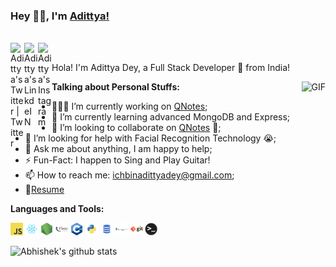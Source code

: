 ### Hey 👋🏽, I'm [Adittya!](https://adittyadey.xyz) 

<br/>


<a href="https://mobile.twitter.com/adiXcdr">
  <img align="left" alt="Adittya's Twitter | Twitter" width="22px" src="https://cdn.jsdelivr.net/npm/simple-icons@v3/icons/twitter.svg" />
</a>
<a href="https://www.linkedin.com/in/adittya-dey-3966b916b">
  <img align="left" alt="Adittya's LinkdeIN" width="22px" src="https://cdn.jsdelivr.net/npm/simple-icons@v3/icons/linkedin.svg" />
</a>
<a href="https://www.instagram.com/adixdey/">
  <img align="left" alt="Adittya's Instagram" width="22px" src="https://cdn.jsdelivr.net/npm/simple-icons@v3/icons/instagram.svg" />
</a>

<br />

Hola! I'm Adittya Dey, a Full Stack Developer 🚀 from India! 

  <img align="right" alt="GIF" src="https://media.giphy.com/media/836HiJc7pgzy8iNXCn/giphy.gif" />
  
**Talking about Personal Stuffs:**

- 👨🏽‍💻 I’m currently working on [QNotes](https://github.com/adiXcodr/QuickNotes);
- 🌱 I’m currently learning advanced MongoDB and Express; 
- 👯 I’m looking to collaborate on [QNotes](https://github.com/adiXcodr/QuickNotesP) 🤝;
- 🤔 I’m looking for help with Facial Recognition Technology 😭;
- 💬 Ask me about anything, I am happy to help;
- ⚡️ Fun-Fact: I happen to Sing and Play Guitar!
- 📫 How to reach me: ichbinadittyadey@gmail.com;
- 📝[Resume](https://adittyadey.xyz/files/CV_Adittya_Dey.pdf)

**Languages and Tools:**  

<code><img height="20" src="https://raw.githubusercontent.com/github/explore/80688e429a7d4ef2fca1e82350fe8e3517d3494d/topics/javascript/javascript.png"></code>
<code><img height="20" src="https://raw.githubusercontent.com/github/explore/80688e429a7d4ef2fca1e82350fe8e3517d3494d/topics/react/react.png"></code>
<code><img height="20" src="https://raw.githubusercontent.com/github/explore/80688e429a7d4ef2fca1e82350fe8e3517d3494d/topics/nodejs/nodejs.png"></code>
<code><img height="20" src="https://raw.githubusercontent.com/github/explore/80688e429a7d4ef2fca1e82350fe8e3517d3494d/topics/flask/flask.png"></code>
<code><img height="20" src="https://raw.githubusercontent.com/github/explore/80688e429a7d4ef2fca1e82350fe8e3517d3494d/topics/cpp/cpp.png"></code>
<code><img height="20" src="https://raw.githubusercontent.com/github/explore/80688e429a7d4ef2fca1e82350fe8e3517d3494d/topics/python/python.png"></code>
<code><img height="20" src="https://raw.githubusercontent.com/github/explore/80688e429a7d4ef2fca1e82350fe8e3517d3494d/topics/sql/sql.png"></code>
<code><img height="20" src="https://raw.githubusercontent.com/github/explore/80688e429a7d4ef2fca1e82350fe8e3517d3494d/topics/mongodb/mongodb.png"></code>
<code><img height="20" src="https://raw.githubusercontent.com/github/explore/80688e429a7d4ef2fca1e82350fe8e3517d3494d/topics/git/git.png"></code>
<code><img height="20" src="https://raw.githubusercontent.com/github/explore/80688e429a7d4ef2fca1e82350fe8e3517d3494d/topics/terminal/terminal.png"></code>



![Abhishek's github stats](https://github-readme-stats.vercel.app/api?username=adiXcodr&show_icons=true&hide_border=true)

